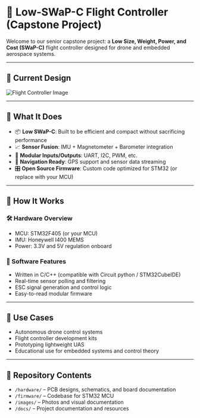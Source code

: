 # 🚀 Low-SWaP-C Flight Controller (Capstone Project)

Welcome to our senior capstone project: a **Low Size, Weight, Power, and Cost (SWaP-C)** flight controller designed for drone and embedded aerospace systems. 

---

## 📸 Current Design

![Flight Controller Image](images/flight_controller_photo.jpg)


---

## 🧠 What It Does

- 📦 **Low SWaP-C**: Built to be efficient and compact without sacrificing performance
- 📈 **Sensor Fusion**: IMU + Magnetometer + Barometer integration
- 🔌 **Modular Inputs/Outputs**: UART, I2C, PWM, etc.
- 🧭 **Navigation Ready**: GPS support and sensor data streaming
- 🎛️ **Open Source Firmware**: Custom code optimized for STM32 (or replace with your MCU)

---

## 🔧 How It Works

### 🛠️ Hardware Overview
- MCU: STM32F405 (or your MCU)
- IMU: Honeywell I400 MEMS
- Power: 3.3V and 5V regulation onboard

### 🧬 Software Features
- Written in C/C++ (compatible with Circuit python / STM32CubeIDE)
- Real-time sensor polling and filtering
- ESC signal generation and control logic
- Easy-to-read modular firmware

---

## 🎯 Use Cases

- Autonomous drone control systems
- Flight controller development kits
- Prototyping lightweight UAS
- Educational use for embedded systems and control theory

---


## 📁 Repository Contents

- `/hardware/` – PCB designs, schematics, and board documentation
- `/firmware/` – Codebase for STM32 MCU
- `/images/` – Photos and visual documentation
- `/docs/` – Project documentation and resources

